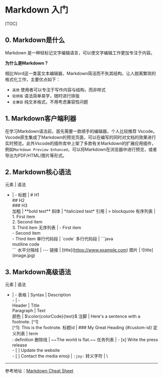 # Markdown 入门
[TOC]

## 0. Markdown是什么

Markdown 是一种轻标记文字编辑语言，可以使文字编辑工作更加专注于内容。


**为什么是Markdown？**

相比Word这一类富文本编辑器，Markdown简洁而不失其结构，让人脱离繁琐的格式化工作，主要优点如下：

* `高效` 
使用者可以专注于写作内容与结构，而非样式
* `轻排版`
语法简单易学，随时进行排版
* `全兼容`
纯文本格式，不用考虑兼容性问题

## 1. Markdown客户端利器

在学习Markdown语法前，首先需要一款顺手的编辑器，个人比较推荐 Vscode。
Vscode原生集成了Markdown的预览页面，可以在编写的同时对文档的效果进行实时预览。此外Vscode的插件库中上架了多款有关Markdown的扩展应用插件，例如`Markdown Preview Enhanced`，可以将Markdown在浏览器中进行预览，或者导出为PDF/HTML/图片等形式。

## 2. Markdown核心语法

元素 | 语法
- | -
标题 | # H1<br> ## H2<br> ### H3<br>
加粗 | \*\*bold text\*\*
斜体 | \*italicized text\*
引用 | > blockquote
有序列表 | 1. First item<br>2. Second item<br>3. Third item
无序列表 | - First item<br>- Second item<br>- Third item
单行代码段 | \`code\`
多行代码段 | \```java <br>mutiline code<br>```
水平分隔线 | ---
链接 | \[title](https://www.example.com)
图片 | \!\[title](image.jpg)


## 3. Markdown高级语法

元素 | 语法
- | -
表格 |  Syntax \| Description <br>- \| -<br>Header \| Title <br>Paragraph \| Text<br>
颜色 | \$\color{colorCode}{text}$
注脚 | Here's a sentence with a footnote. \[^1] <br> \[^1]: This is the footnote.
标题id | ### My Great Heading {#custom-id}
定义列表 | term<br>: definition
删除线 | \~~The world is flat.~~
任务列表 | - [x] Write the press release<br> - [ ] Update the website<br>- [ ] Contact the media
emoji | `:joy:`
转义字符 | \

---
参考地址：[Markdown Cheat Sheet](https://www.markdownguide.org/cheat-sheet/)
